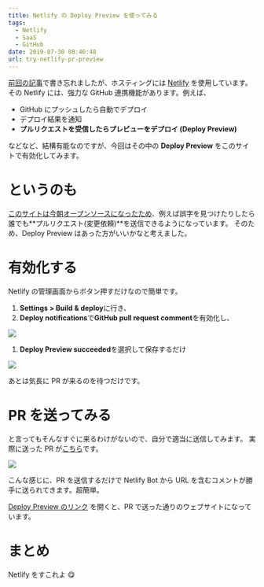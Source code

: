 ```yaml
---
title: Netlify の Deploy Preview を使ってみる
tags:
  - Netlify
  - SaaS
  - GitHub
date: 2019-07-30 08:46:48
url: try-netlify-pr-preview
---
```

[前回の記事](/2019/07/hello-world/)で書き忘れましたが、ホスティングには [Netlify](https://netlify.com) を使用しています。
その Netlify には、強力な GitHub 連携機能があります。例えば、

* GitHub にプッシュしたら自動でデプロイ
* デプロイ結果を通知
* **プルリクエストを受信したらプレビューをデプロイ (Deploy Preview)**

などなど、結構有能なのですが、今回はその中の **Deploy Preview** をこのサイトで有効化してみます。

# というのも

[このサイトは今朝オープンソースになったため](https://github.com/yuzulabo/blog)、例えば誤字を見つけたりしたら誰でも**プルリクエスト(変更依頼)**を送信できるようになっています。
そのため、Deploy Preview はあった方がいいかなと考えました。

# 有効化する

Netlify の管理画面からボタン押すだけなので簡単です。

1. **Settings > Build & deploy**に行き、
2. **Deploy notifications**で**GitHub pull request comment**を有効化し、

![](https://files-blog.nzws.me/try-netlify-pr-preview/gs8bpjiryv7zh3dnitvn.png)

1. **Deploy Preview succeeded**を選択して保存するだけ

![](https://files-blog.nzws.me/try-netlify-pr-preview/psknwkxdyic3jpwticr5.png)

あとは気長に PR が来るのを待つだけです。

# PR を送ってみる

と言ってもそんなすぐに来るわけがないので、自分で適当に送信してみます。
実際に送った PR が[こちら](https://github.com/yuzulabo/blog/pull/5)です。

![](https://files-blog.nzws.me/try-netlify-pr-preview/ji0zuzh5gmhs5jcxd4zq.png)

こんな感じに、PR を送信するだけで Netlify Bot から URL を含むコメントが勝手に送られてきます。超簡単。

[Deploy Preview のリンク](https://deploy-preview-5--nzws-blog.netlify.com/) を開くと、PR で送った通りのウェブサイトになっています。

# まとめ

Netlify をすこれよ 😋
